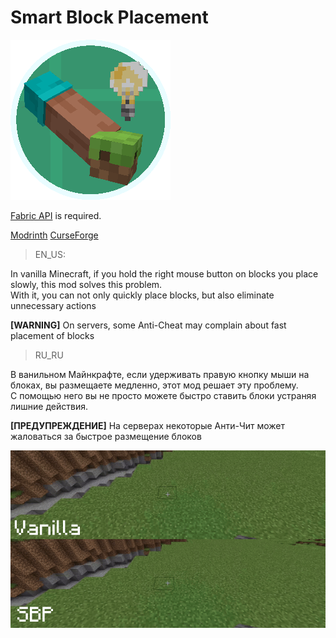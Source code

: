 # Smart Block Placement
![Mod Showcase](icon-0.5x.png)

[Fabric API](https://modrinth.com/mod/fabric-api) is required.

[Modrinth](https://modrinth.com/mod/smartblockplacement)
[CurseForge](https://legacy.curseforge.com/minecraft/mc-mods/smartblockplacement)

>EN_US:

In vanilla Minecraft, if you hold the right mouse button on blocks you place slowly, this mod solves this problem.\
With it, you can not only quickly place blocks, but also eliminate unnecessary actions

**[WARNING]** On servers, some Anti-Cheat may complain about fast placement of blocks

>RU_RU

В ванильном Майнкрафте, если удерживать правую кнопку мыши на блоках, вы размещаете медленно, этот мод решает эту проблему.\
C помощью него вы не просто можете быстро ставить блоки устраняя лишние действия.

**[ПРЕДУПРЕЖДЕНИЕ]** На серверах некоторые Анти-Чит может жаловаться за быстрое размещение блоков

![Preview](preview.gif)
